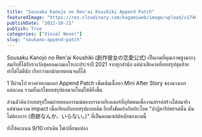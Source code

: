 ```yaml
---
title: "Sousaku Kanojo no Ren'ai Koushiki Append Patch"
featuredImage: "https://res.cloudinary.com/kagamiweb/image/upload/v1746804821/blog.coregamehd.com/soukano-append-patch.jpg"
publishDate: "2022-10-21"
publish: True
categories: ["Visual Novel"]
slug: "soukano-append-patch"
---
```



Sousaku Kanojo no Ren'ai Koushiki (創作彼女の恋愛公式) เป็นเกมที่คุณภาพสูงมากๆ สมกับที่ได้รับรางวัลสุดยอดเกมเอโรเกะประจำปี 2021 จากทุกสำนัก แต่น่าเสียดายที่บทสรุปสุดท้ายทำได้ไม่ดีนัก เรียกว่าตกม้าตายตอนจบก็ได้

1 ปีผ่านไป ทางค่ายเกมออก Append Patch เพิ่มเติมเนื้อหา Mini After Story ของนางเอกแต่ละคน รวมทั้งแก้ไขบทสรุปตอนจบใหม่ให้ดียิ่งขึ้น

ส่วนตัวคิดว่าบทสรุปใหม่ถ่ายทอดอารมณ์ของบรรดาครีเอเตอร์ที่อุทิศตนเพื่องานสรรค์สร้างได้สมจริง แต่ขาดความ impact เมื่อเทียบกับบทสรุปแบบเดิม อีกทั้งขัดแย้งกับประโยค "ปาฏิหาริย์พรรค์นั้น ฉันไม่ต้องการ (奇跡なんか、いらない。)" ที่เป็นคอนเซปต์หลักของเกมนี้

ยังให้คะแนน 9/10 เท่าเดิม ไม่เปลี่ยนแปลง
